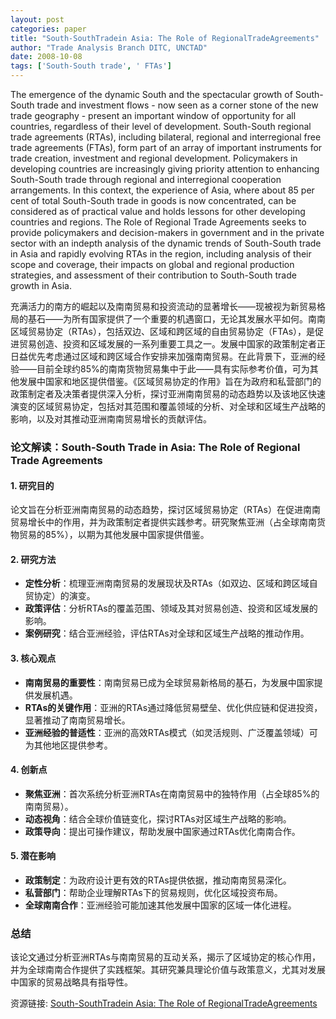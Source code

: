 ```yaml
---
layout: post
categories: paper
title: "South-SouthTradein Asia: The Role of RegionalTradeAgreements"
author: "Trade Analysis Branch DITC, UNCTAD"
date: 2008-10-08
tags: ['South-South trade', ' FTAs']
---
```


The emergence of the dynamic South and the spectacular growth of South-South trade and investment flows - now seen as a corner stone of the new trade geography - present an important window of opportunity for all countries, regardless of their level of development. South-South regional trade agreements (RTAs), including bilateral, regional and interregional free trade agreements (FTAs), form part of an array of important instruments for trade creation, investment and regional development. Policymakers in developing countries are increasingly giving priority attention to enhancing South-South trade through regional and interregional cooperation arrangements. In this context, the experience of Asia, where about 85 per cent of total South-South trade in goods is now concentrated, can be considered as of practical value and holds lessons for other developing countries and regions. The Role of Regional Trade Agreements seeks to provide policymakers and decision-makers in government and in the private sector with an indepth analysis of the dynamic trends of South-South trade in Asia and rapidly evolving RTAs in the region, including analysis of their scope and coverage, their impacts on global and regional production strategies, and assessment of their contribution to South-South trade growth in Asia.

充满活力的南方的崛起以及南南贸易和投资流动的显著增长——现被视为新贸易格局的基石——为所有国家提供了一个重要的机遇窗口，无论其发展水平如何。南南区域贸易协定（RTAs），包括双边、区域和跨区域的自由贸易协定（FTAs），是促进贸易创造、投资和区域发展的一系列重要工具之一。发展中国家的政策制定者正日益优先考虑通过区域和跨区域合作安排来加强南南贸易。在此背景下，亚洲的经验——目前全球约85%的南南货物贸易集中于此——具有实际参考价值，可为其他发展中国家和地区提供借鉴。《区域贸易协定的作用》旨在为政府和私营部门的政策制定者及决策者提供深入分析，探讨亚洲南南贸易的动态趋势以及该地区快速演变的区域贸易协定，包括对其范围和覆盖领域的分析、对全球和区域生产战略的影响，以及对其推动亚洲南南贸易增长的贡献评估。

### **论文解读：South-South Trade in Asia: The Role of Regional Trade Agreements**  

#### **1. 研究目的**  
论文旨在分析亚洲南南贸易的动态趋势，探讨区域贸易协定（RTAs）在促进南南贸易增长中的作用，并为政策制定者提供实践参考。研究聚焦亚洲（占全球南南货物贸易的85%），以期为其他发展中国家提供借鉴。  

#### **2. 研究方法**  
- **定性分析**：梳理亚洲南南贸易的发展现状及RTAs（如双边、区域和跨区域自贸协定）的演变。  
- **政策评估**：分析RTAs的覆盖范围、领域及其对贸易创造、投资和区域发展的影响。  
- **案例研究**：结合亚洲经验，评估RTAs对全球和区域生产战略的推动作用。  

#### **3. 核心观点**  
- **南南贸易的重要性**：南南贸易已成为全球贸易新格局的基石，为发展中国家提供发展机遇。  
- **RTAs的关键作用**：亚洲的RTAs通过降低贸易壁垒、优化供应链和促进投资，显著推动了南南贸易增长。  
- **亚洲经验的普适性**：亚洲的高效RTAs模式（如灵活规则、广泛覆盖领域）可为其他地区提供参考。  

#### **4. 创新点**  
- **聚焦亚洲**：首次系统分析亚洲RTAs在南南贸易中的独特作用（占全球85%的南南贸易）。  
- **动态视角**：结合全球价值链变化，探讨RTAs对区域生产战略的影响。  
- **政策导向**：提出可操作建议，帮助发展中国家通过RTAs优化南南合作。  

#### **5. 潜在影响**  
- **政策制定**：为政府设计更有效的RTAs提供依据，推动南南贸易深化。  
- **私营部门**：帮助企业理解RTAs下的贸易规则，优化区域投资布局。  
- **全球南南合作**：亚洲经验可能加速其他发展中国家的区域一体化进程。  

### **总结**  
该论文通过分析亚洲RTAs与南南贸易的互动关系，揭示了区域协定的核心作用，并为全球南南合作提供了实践框架。其研究兼具理论价值与政策意义，尤其对发展中国家的贸易战略具有指导性。

资源链接: [South-SouthTradein Asia: The Role of RegionalTradeAgreements](https://papers.ssrn.com/sol3/papers.cfm?abstract_id=1279373)
